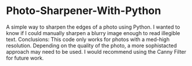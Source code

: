 # Photo-Sharpener-With-Python
A simple way to sharpen the edges of a photo using Python. 
I wanted to know if I could manually sharpen a blurry image enough to read illegible text. 
Conclusions: This code only works for photos with a med-high resolution. 
Depending on the quality of the photo, a more sophistacted approach may need to be used.
I would recommend using the Canny Filter for future work. 
